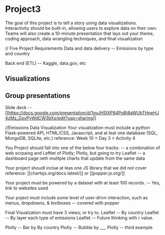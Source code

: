 # Project3


The goal of this project is to tell a story using data visualizations.
Interactivity should be built-in, allowing users to explore data on their own.
Teams will also create a 10-minute presentation that lays out your theme, coding approach, data wrangling techniques, and final visualization

// Five Project Requirements
Data and data delivery
-- Emissions by type and country

Back end (ETL)
-- Kaggle, data.gov, etc

Visualizations
--

Group presentations
-- 

Slide deck
-- [[https://docs.google.com/presentation/d/1gvJH5lXP84PoBj8aWUbTHneHJ4zMz_GsvPyWdCW3bXs/edit?usp=sharing]]

//Emissions Data Visualization
Your visualization must include a python Flask-powered API, HTML/CSS, Javascript, and at leat one database (SQL, MongoDB, SQLite, etc.)
reference: Week 10 > Day 3 > Activity 4

You Project should fall into one of the below four tracks:
-- a combination of web scrpaing and Leftlet of Plotly; Plotly, but going to try Leaflet
-- a dashboard page iwth mulitple charts that update from the same data

Your project shoudl inclue at leas one JS library that we did not cover 
reference: [[chartsjs.org/docs.latest/]] or [[popper.js.org/]]

Your project must be powered by a dataset with at least 100 records.
 -- Yes, link to websites used

Your poject must include some level of user-drivn interaction, such as menus, dropdowns, & textboxes 
-- covered with popper

Final Visualzation must have 3 views; or try to. 
Leaflet -- By country
Leaflet -- By layer each type of emissions
Leaflet -- Future thinking with r value.

Plotly -- Bar by By country
Plotly -- Bubble by ___
Plotly -- third example
